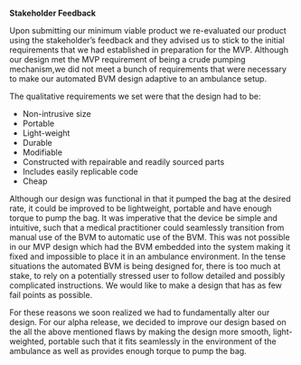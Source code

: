 

**Stakeholder Feedback**

Upon submitting our minimum viable product we re-evaluated our product using the stakeholder’s feedback and they advised us to stick to the initial requirements that we had established in preparation for the MVP. Although our design met the MVP requirement of being a crude pumping mechanism,we did not meet a bunch of requirements that were necessary to make our automated BVM design adaptive to an ambulance setup.

The qualitative requirements we set were that the design had to be: 
<ul> 
  <li>Non-intrusive size</li>
  <li>Portable</li>
  <li>Light-weight</li>
  <li>Durable </li>
  <li>Modifiable</li>
  <li>Constructed with repairable and readily sourced parts</li>
  <li>Includes easily replicable code</li>
  <li>Cheap </li>
</ul>
Although our design was functional in that it pumped the bag at the desired rate, it could be improved to be lightweight, portable and have enough torque to pump the bag. It was imperative that the device be simple and intuitive, such that a medical practitioner could seamlessly transition from manual use of the BVM to automatic use of the BVM. This was not possible in our MVP design which had the BVM embedded into the system making it fixed and impossible to place it in an ambulance environment. In the tense situations the automated BVM is being designed for, there is too much at stake, to rely on a potentially stressed user to follow detailed and possibly complicated instructions. We would like to make a design that has as few fail points as possible.  

For these reasons we soon realized we had to fundamentally alter our design.  For our alpha release, we decided to improve our design based on the all the above mentioned flaws by making the design more smooth, light-weighted, portable such that it fits seamlessly in the environment of the ambulance as well as provides enough torque to pump the bag.
